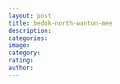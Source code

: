 ```yaml
---
layout: post
title: bedok-north-wanton-mee
description:
categories:
image:
category:
rating:
author:
---
```

